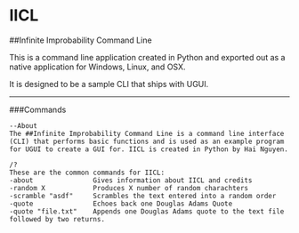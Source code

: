 # IICL
##Infinite Improbability Command Line

This is a command line application created in Python and exported out as a native application for Windows, Linux, and OSX.

It is designed to be a sample CLI that ships with UGUI.

* * *

###Commands

    --About
    The ##Infinite Improbability Command Line is a command line interface (CLI) that performs basic functions and is used as an example program for UGUI to create a GUI for. IICL is created in Python by Hai Nguyen.

    /?
    These are the common commands for IICL:
    -about               Gives information about IICL and credits
    -random X            Produces X number of random charachters
    -scramble "asdf"     Scrambles the text entered into a random order
    -quote               Echoes back one Douglas Adams Quote
    -quote "file.txt"    Appends one Douglas Adams quote to the text file followed by two returns.
